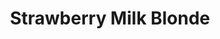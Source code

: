 ---
title: 'Strawberry Milk Blonde' # Name of beer
draft: false
summary: 'A blonde ale with lactose and strawberries from Fifers Orchards.' # Description displayed below title
favicon: 'images/favicon.ico'
label: # Location of label, if one is available
OG: 1.048 # Specific gravity for calculating %ABV
FG: 1.010 # Specific gravity for calculating %ABV
SRM: 'srm5' # As srm## use whole values
IBUS: '22'
kegged: false # True will display beer in the taplist
weight: 1 # Use this for the tap number
---